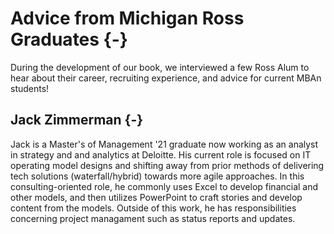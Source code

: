 # Advice from Michigan Ross Graduates {-}

During the development of our book, we interviewed a few Ross Alum to hear about their career, recruiting experience, and advice for current MBAn students!

## Jack Zimmerman {-}
Jack is a Master's of Management '21 graduate now working as an analyst in strategy and and analytics at Deloitte. His current role is focused on IT operating model designs and shifting away from prior methods of delivering tech solutions (waterfall/hybrid) towards more agile approaches. In this consulting-oriented role, he commonly uses Excel to develop financial and other models, and then utilizes PowerPoint to craft stories and develop content from the models. Outside of this work, he has responsibilities concerning project managament such as status reports and updates. 
